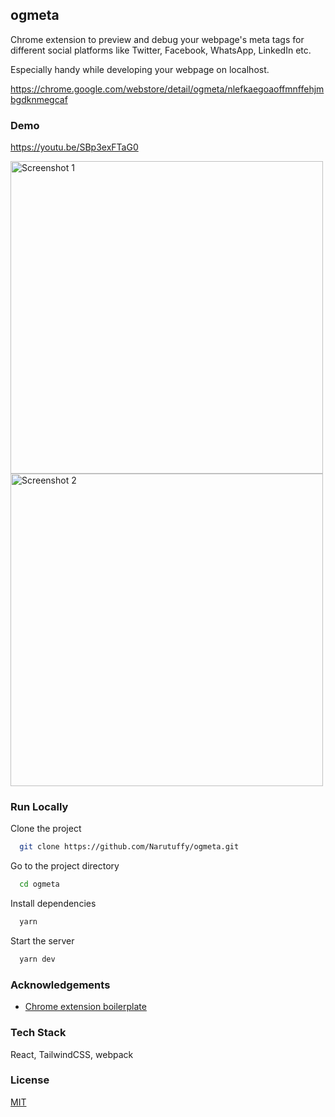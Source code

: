 ## ogmeta

Chrome extension to preview and debug your webpage's meta tags for different social platforms like Twitter, Facebook, WhatsApp, LinkedIn etc.

Especially handy while developing your webpage on localhost.

https://chrome.google.com/webstore/detail/ogmeta/nlefkaegoaoffmnffehjmbgdknmegcaf

### Demo

https://youtu.be/SBp3exFTaG0

<img width="500" alt="Screenshot 1" src="https://user-images.githubusercontent.com/21315701/142712684-de1f34fe-cf6a-41ec-83e5-a33875ce1ec1.png">
<img width="500" alt="Screenshot 2" src="https://user-images.githubusercontent.com/21315701/142712721-01476d68-45ef-4137-aa89-c3c2a4e27669.png">

### Run Locally

Clone the project

```bash
  git clone https://github.com/Narutuffy/ogmeta.git
```

Go to the project directory

```bash
  cd ogmeta
```

Install dependencies

```bash
  yarn
```

Start the server

```bash
  yarn dev
```

### Acknowledgements

- [Chrome extension boilerplate](https://github.com/lxieyang/chrome-extension-boilerplate-react)

### Tech Stack

React, TailwindCSS, webpack

### License

[MIT](https://choosealicense.com/licenses/mit/)
